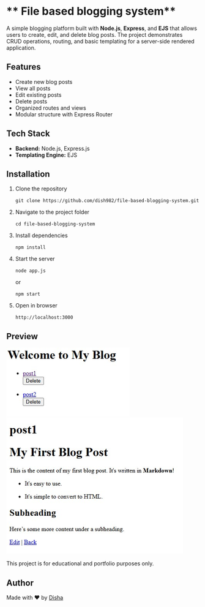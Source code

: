 # ** File based blogging system**

A simple blogging platform built with **Node.js**, **Express**, and **EJS** that allows users to create, edit, and delete blog posts. The project demonstrates CRUD operations, routing, and basic templating for a server-side rendered application.

## **Features**

- Create new blog posts
- View all posts
- Edit existing posts
- Delete posts
- Organized routes and views
- Modular structure with Express Router

## **Tech Stack**

* **Backend:** Node.js, Express.js
* **Templating Engine:** EJS

## **Installation**

1. Clone the repository

   ```
   git clone https://github.com/dish982/file-based-blogging-system.git
   ```

2. Navigate to the project folder

   ```
   cd file-based-blogging-system
   ```

3. Install dependencies

   ```
   npm install
   ```

4. Start the server

   ```
   node app.js
   ```

   or

   ```
   npm start
   ```

5. Open in browser

   ```
   http://localhost:3000
   ```
   
## **Preview**

![Preview](images/preview1.jpg)<br>
![Preview](images/preview2.jpg)

This project is for educational and portfolio purposes only.

## Author
Made with ❤️ by [Disha](https://github.com/dish982)
